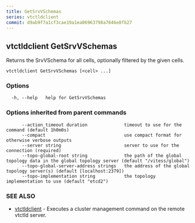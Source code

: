 ```yaml
---
title: GetSrvVSchemas
series: vtctldclient
commit: d9ab9f7a1cf3cae19a1ea06963798a7646e8fb27
---
```

## vtctldclient GetSrvVSchemas

Returns the SrvVSchema for all cells, optionally filtered by the given cells.

```
vtctldclient GetSrvVSchemas [<cell> ...]
```

### Options

```
  -h, --help   help for GetSrvVSchemas
```

### Options inherited from parent commands

```
      --action_timeout duration              timeout to use for the command (default 1h0m0s)
      --compact                              use compact format for otherwise verbose outputs
      --server string                        server to use for the connection (required)
      --topo-global-root string              the path of the global topology data in the global topology server (default "/vitess/global")
      --topo-global-server-address strings   the address of the global topology server(s) (default [localhost:2379])
      --topo-implementation string           the topology implementation to use (default "etcd2")
```

### SEE ALSO

* [vtctldclient](../)	 - Executes a cluster management command on the remote vtctld server.

